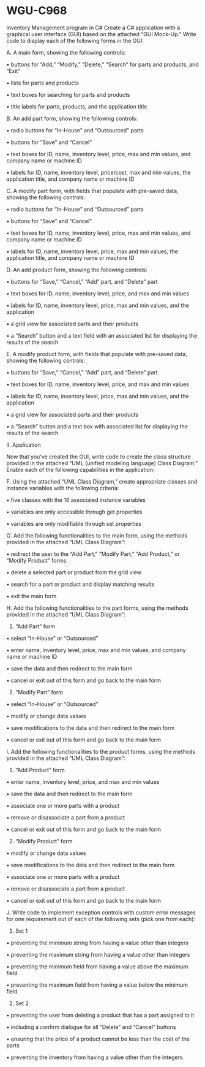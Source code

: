 # WGU-C968
Inventory Management program in C#
Create a C# application with a graphical user interface (GUI) based on the attached “GUI Mock-Up.” Write code to display each of the following forms in the GUI:

 

A.  A main form, showing the following controls:

•   buttons for “Add,” “Modify,” “Delete,” “Search” for parts and products, and “Exit”

•   lists for parts and products

•   text boxes for searching for parts and products

•   title labels for parts, products, and the application title
 

B.  An add part form, showing the following controls:

•   radio buttons for “In-House” and “Outsourced” parts

•   buttons for “Save” and “Cancel”

•   text boxes for ID, name, inventory level, price, max and min values, and company name or machine ID

•   labels for ID, name, inventory level, price/cost, max and min values, the application title, and company name or machine ID
 

C.  A modify part form, with fields that populate with pre-saved data, showing the following controls:

•   radio buttons for “In-House” and “Outsourced” parts

•   buttons for “Save” and “Cancel”

•   text boxes for ID, name, inventory level, price, max and min values, and company name or machine ID

•   labels for ID, name, inventory level, price, max and min values, the application title, and company name or machine ID
 

D.  An add product form, showing the following controls:

•   buttons for “Save,” “Cancel,” “Add” part, and “Delete” part

•   text boxes for ID, name, inventory level, price, and max and min values

•   labels for ID, name, inventory level, price, max and min values, and the application

•   a grid view for associated parts and their products

•   a “Search” button and a text field with an associated list for displaying the results of the search
 

E.  A modify product form, with fields that populate with pre-saved data, showing the following controls:

•   buttons for “Save,” “Cancel,” “Add” part, and “Delete” part

•   text boxes for ID, name, inventory level, price, and max and min values

•   labels for ID, name, inventory level, price, max and min values, and the application

•   a grid view for associated parts and their products

•   a “Search” button and a text box with associated list for displaying the results of the search
 

II. Application



Now that you’ve created the GUI, write code to create the class structure provided in the attached “UML (unified modeling language) Class Diagram.” Enable each of the following capabilities in the application:

 

F.  Using the attached “UML Class Diagram,” create appropriate classes and instance variables with the following criteria:

•   five classes with the 16 associated instance variables

•   variables are only accessible through get properties

•   variables are only modifiable through set properties
 

G.  Add the following functionalities to the main form, using the methods provided in the attached “UML Class Diagram”:

•   redirect the user to the “Add Part,” “Modify Part,” “Add Product,” or “Modify Product” forms

•   delete a selected part or product from the grid view

•   search for a part or product and display matching results

•   exit the main form
 

H.  Add the following functionalities to the part forms, using the methods provided in the attached “UML Class Diagram”:

1.  “Add Part” form

•   select “In-House” or “Outsourced”

•   enter name, inventory level, price, max and min values, and company name or machine ID

•   save the data and then redirect to the main form

•   cancel or exit out of this form and go back to the main form

2.  “Modify Part” form

•   select “In-House” or “Outsourced”

•   modify or change data values

•   save modifications to the data and then redirect to the main form

•   cancel or exit out of this form and go back to the main form
 

I.   Add the following functionalities to the product forms, using the methods provided in the attached “UML Class Diagram”:

1.  “Add Product” form

•   enter name, inventory level, price, and max and min values

•   save the data and then redirect to the main form

•   associate one or more parts with a product

•   remove or disassociate a part from a product

•   cancel or exit out of this form and go back to the main form

2.  “Modify Product” form

•   modify or change data values

•   save modifications to the data and then redirect to the main form

•   associate one or more parts with a product

•   remove or disassociate a part from a product

•   cancel or exit out of this form and go back to the main form
 

J.   Write code to implement exception controls with custom error messages for one requirement out of each of the following sets (pick one from each):

1.  Set 1

•   preventing the minimum string from having a value other than integers

•   preventing the maximum string from having a value other than integers

•   preventing the minimum field from having a value above the maximum field

•   preventing the maximum field from having a value below the minimum field

2.  Set 2

•   preventing the user from deleting a product that has a part assigned to it

•   including a confirm dialogue for all “Delete” and “Cancel” buttons

•   ensuring that the price of a product cannot be less than the cost of the parts

•   preventing the inventory from having a value other than the integers
